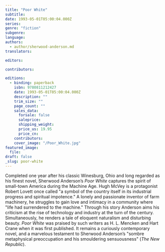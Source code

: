 ```yaml
---
title: "Poor White"
subtitle:
date: 1993-05-01T05:00:04.000Z
series:
genre: "fiction"
subgenre:
language:
authors:
  - author/sherwood-anderson.md
translators:

editors:

contributors:

editions:
  - binding: paperback
    isbn: 9780811212427
    date: 1993-05-01T05:00:04.000Z
    description: ""
    trim_size: ""
    page_count: ""
    sales_data:
      forsale: false
      saleprice:
      shipping_weight:
      price_us: 19.95
      price_cn:
    contributors:
    cover_image: "/Poor_White.jpg"
featured_image:
  file:
draft: false
_slug: poor-white
---
```


Completed one year after his classic Winesburg, Ohio and long regarded as his finest novel, Sherwood Anderson’s _Poor White_ captures the spirit of small-town America during the Machine Age. Hugh McVey is a protagonist Robert Lovett once called "a symbol of the country itself in its industrial progress and spiritual impotence." A lonely and passionate inventor of farm machinery, he struggles to gain love and intimacy in a community where "life had surrendered to the machine." Through his story Anderson aims his criticism at the rise of technology and industry at the turn of the century. Simultaneously, he renders a tale of eloquent naturalism and disturbing beauty. _Poor White_ was praised by such writers as H. L. Mencken and Hart Crane when it was first published. It remains a curiously contemporary novel, and a marvelous testament to Sherwood Anderson’s "sombre metaphysical preoccupation and his smouldering sensuousness" (_The New Republic_).

